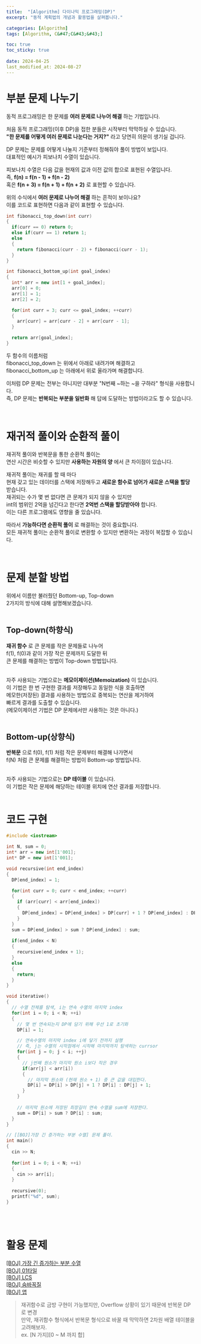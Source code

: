 ```yaml
---
title:  "[Algorithm] 다이나믹 프로그래밍(DP)"
excerpt: "동적 계획법의 개념과 활용법을 살펴봅니다."

categories: [Algorithm]
tags: [Algorithm, C&#47;C&#43;&#43;]

toc: true
toc_sticky: true
 
date: 2024-04-25
last_modified_at: 2024-08-27
---
```


# 부분 문제 나누기

동적 프로그래밍은 한 문제를 __여러 문제로 나누어 해결__ 하는 기법입니다.  
  
처음 동적 프로그래밍(이후 DP)을 접한 분들은 시작부터 막막하실 수 있습니다.  
__"한 문제를 어떻게 여러 문제로 나눈다는 거지?"__ 라고 당연히 의문이 생기실 겁니다.  
  
DP 문제는 문제를 어떻게 나눌지 기준부터 정해줘야 풀이 방법이 보입니다.  
대표적인 예시가 피보나치 수열이 있습니다.  
  
피보나치 수열은 다음 값을 현재의 값과 이전 값의 합으로 표현된 수열입니다.  
즉, __f(n) = f(n - 1) + f(n - 2)__  
혹은 __f(n + 3) = f(n + 1) + f(n + 2)__ 로 표현할 수 있습니다.  
  
위의 수식에서 __여러 문제로 나누어 해결__ 하는 흔적이 보이나요?  
이를 코드로 표현하면 다음과 같이 표현할 수 있습니다.  

```c++
int fibonacci_top_down(int curr)
{
  if(curr == 0) return 0;
  else if(curr == 1) return 1;
  else 
  {
    return fibonacci(curr - 2) + fibonacci(curr - 1);
  }
}

int fibonacci_bottom_up(int goal_index)
{
  int* arr = new int[1 + goal_index];
  arr[0] = 0;
  arr[1] = 1;
  arr[2] = 2;

  for(int curr = 3; curr <= goal_index; ++curr)
  {
    arr[curr] = arr[curr - 2] + arr[curr - 1];
  }

  return arr[goal_index];
}
```

두 함수의 이름처럼  
fibonacci_top_down 는 위에서 아래로 내려가며 해결하고  
fibonacci_bottom_up 는 아래에서 위로 올라가며 해결합니다.  
  
이처럼 DP 문제는 전부는 아니지만 대부분 "N번째 ~하는 ~을 구하라" 형식을 사용합니다.  
즉, DP 문제는 __반복되는 부분을 일반화__ 해 답에 도달하는 방법이라고도 할 수 있습니다.

<br/>

# 재귀적 풀이와 순환적 풀이

재귀적 풀이와 반복문을 통한 순환적 풀이는  
연산 시간은 비슷할 수 있지만 __사용하는 자원의 양__ 에서 큰 차이점이 있습니다.  
  
재귀적 풀이는 재귀를 할 때 마다  
현재 갖고 있는 데이터를 스택에 저장해두고 __새로운 함수로 넘어가 새로운 스택을 할당__ 받습니다.  
재귀되는 수가 몇 번 없다면 큰 문제가 되지 않을 수 있지만  
int의 범위인 2억을 넘긴다고 한다면 __2억번 스택을 할당받아야__ 합니다.  
이는 다른 프로그램에도 영향을 줄 있습니다.  
  
따라서 __가능하다면 순환적 풀이__ 로 해결하는 것이 중요합니다.  
모든 재귀적 풀이는 순환적 풀이로 변환할 수 있지만 변환하는 과정이 복잡할 수 있습니다.

<br/>

# 문제 분할 방법

위에서 이름만 불러줬던 Bottom-up, Top-down   
2가지의 방식에 대해 설명해보겠습니다.  
<br/>

## Top-down(하향식) 

**재귀 함수** 로 큰 문제를 작은 문제들로 나누어  
f(1), f(0)과 같이 가장 작은 문제까지 도달한 뒤  
큰 문제를 해결하는 방법이 Top-down 방법입니다.  
<br/>

자주 사용되는 기법으로는 **메모이제이션(Memoization)** 이 있습니다.  
이 기법은 한 번 구현한 결과를 저장해두고 동일한 식을 호출하면  
메모한(저장된) 결과를 사용하는 방법으로 중복되는 연산을 제거하여  
빠르게 결과를 도출할 수 있습니다.  
(메모이제이션 기법은 DP 문제에서만 사용하는 것은 아니다.)  
<br/>

## Bottom-up(상향식) 

**반복문** 으로 f(0), f(1) 처럼 작은 문제부터 해결해 나가면서  
f(N) 처럼 큰 문제를 해결하는 방법이 Bottom-up 방법입니다.  
<br/>

자주 사용되는 기법으로는 **DP 테이블** 이 있습니다.  
이 기법은 작은 문제에 해당하는 테이블 위치에 연산 결과를 저장합니다.  
<br/>

# 코드 구현
```c++
#include <iostream>

int N, sum = 0;
int* arr = new int[1'001];
int* DP = new int[1'001];

void recursive(int end_index)
{
  DP[end_index] = 1;

  for(int curr = 0; curr < end_index; ++curr)
  {
    if (arr[curr] < arr[end_index])
    {
      DP[end_index] = DP[end_index] > DP[curr] + 1 ? DP[end_index] : DP[curr] + 1;
    }
  }
  sum = DP[end_index] > sum ? DP[end_index] : sum;
  
  if(end_index < N)
  {
    recursive(end_index + 1);
  }
  else
  {
    return;
  }
}

void iterative()
{
  // 수열 전체를 탐색, i는 연속 수열의 마지막 index
  for(int i = 0; i < N; ++i) 
  {
    // 몇 번 연속되는지 DP에 담기 위해 우선 1로 초기화
    DP[i] = 1;

    // 연속수열의 마지막 index i에 닿기 전까지 실행
    // 즉, j는 수열의 시작점에서 시작해 마지막까지 탐색하는 currsor
    for(int j = 0; j < i; ++j) 
    {
      // j번째 원소가 마지막 원소 i보다 작은 경우
      if(arr[j] < arr[i]) 
      {
        // 마지막 원소와 (현재 원소 + 1) 중 큰 값을 대입한다.
        DP[i] = DP[i] > DP[j] + 1 ? DP[i] : DP[j] + 1;
      }
    }
    
    // 마지막 원소에 저장된 최장길이 연속 수열을 sum에 저장한다.
    sum = DP[i] > sum ? DP[i] : sum;
  }
}

// [[BOJ]가장 긴 증가하는 부분 수열] 문제 풀이.
int main() 
{
  cin >> N;
  
  for(int i = 0; i < N; ++i)
  {
    cin >> arr[i];
  }
  
  recursive(0);
  printf("%d", sum);
}   
   
```
<br/>

# 활용 문제
[[BOJ] 가장 긴 증가하는 부분 수열](https://www.acmicpc.net/problem/11053)  
[[BOJ] 01타일](https://www.acmicpc.net/problem/1904)  
[[BOJ] LCS](https://www.acmicpc.net/problem/9251)  
[[BOJ] 숨바꼭질](https://www.acmicpc.net/problem/1697)  
[[BOJ] 앱](https://www.acmicpc.net/problem/7579)  
> 재귀함수로 금방 구현이 가능했지만, Overflow 상황이 있기 때문에 반복문 DP로 변경  
> 만약, 재귀함수 형식에서 반복문 형식으로 바꿀 때 막막하면 2차원 배열 테이블을 고려해보자.  
> ex. [N 가지][0 ~ M 까지 합]  

<br/>
